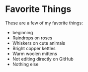# Favorite Things

These are a few of my favorite things:

- beginning
- Raindrops on roses
- Whiskers on cute animals
- Bright copper kettles
- Warm woolen mittens
- Not editing directly on GitHub
- Nothing else
